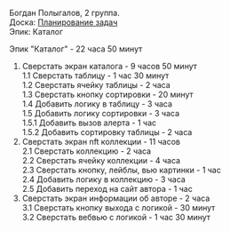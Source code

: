 Богдан Полыгалов, 2 группа.  
Доска: [Планирование задач](https://github.com/users/miamib34ch/projects/1)  
Эпик: Каталог

Эпик "Каталог" - 22 часа 50 минут
1. Сверстать экран каталога - 9 часов 50 минут  
	1.1 Сверстать таблицу - 1 час 30 минут     
	1.2 Сверстать ячейку таблицы - 2 часа      
	1.3 Сверстать кнопку сортировки - 20 минут    
	1.4 Добавить логику в таблицу - 3 часа  
	1.5 Добавить логику сортировки - 3 часа  
		1.5.1 Добавить вызов алерта - 1 час  
		1.5.2 Добавить сортировку таблицы - 2 часа  
2. Сверстать экран nft коллекции - 11 часов  
	2.1 Сверстать коллекцию - 2 часа    
	2.2 Сверстать ячейку коллекции - 4 часа    
	2.3 Сверстать кнопку, лейблы, вью картинки - 1 час    
	2.4 Добавить логику в коллекцию - 3 часа       
	2.5 Добавить переход на сайт автора - 1 час    
3. Сверстать экран информации об авторе - 2 часа  
	3.1 Сверстать кнопку выхода с логикой - 30 минут  
	3.2 Сверстать вебвью с логикой - 1 час 30 минут  
